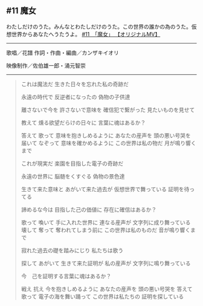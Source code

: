 ## #11 魔女

わたしだけのうた。みんなとわたしだけのうた。この世界の誰かの為のうた。仮想世界からあなたへうたうよ。
[#11　「魔女」 【オリジナルMV】](https://youtu.be/AqwFHfsAlx0)
***
歌唱／花譜
作詞・作曲・編曲／カンザキイオリ

映像制作／佐伯雄一郎・涌元智崇
***


> これは魔法だ
> 生きた日々を忘れた私の奇跡だ
>
> 永遠の時代で
> 反逆者になったの
> 偽物の子供達
>
> 離さないで今を
> 許さないで意味を
> 確信犯で繋がった
> 見たいものを見せて
>
> 教えて
> 燻る欲望だらけの日々に
> 言葉に魂はあるか？
>
> 答えて
> 歌って
> 意味を抱きしめるように
> あなたの産声を
> 頭の悪い号哭を
> 届いて
> なぞって
> 意味を確かめるように
> この世界は私の物だ
> 月が鳴り響くまで
>
> これが現実だ
> 楽園を目指した電子の奇跡だ
>
> 永遠の世界に
> 脳髄をくすぐる
> 偽物の景色達
>
> 生きて来た意味と
> あがいて来た過去が
> 仮想世界で舞っている
> 証明を待ってる
>
> 諦めるな今は
> 目指した己の価値に
> 存在に確信はあるか？
>
> 歌って
> 喚いて
> 手に入れた世界に
> 連なる産声が
> 文字列に成り舞っている
> 壊して
> 奪って
> 奪われてしまう前に
> この世界は私のものだ
> 音が鳴り響くまで
>
> 寂れた過去の礎を踏みにじり
> 私たちは歌う　
>
> 探して
> あがいて
> 生きて来た証明が
> 私の産声が
> 文字列に鳴り舞っている
>
> 今　己を証明する言葉に魂はあるか？
>
> 戦え
> 抗え
> 今を抱きしめるように
> あなたの産声を
> 頭の悪い号哭を
> 答えて
> 歌って
> 電子の海を舞い踊って
> この世界は私たちの
> 証明を探している